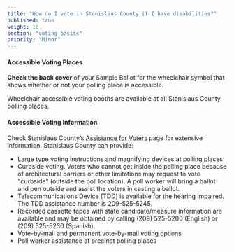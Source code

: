 ```yaml
---
title: "How do I vote in Stanislaus County if I have disabilities?"
published: true
weight: 10
section: "voting-basics"
priority: "Minor"
---
```


#### Accessible Voting Places  

**Check the back cover** of your Sample Ballot for the wheelchair symbol that shows whether or not your polling place is accessible.  

Wheelchair accessible voting booths are available at all Stanislaus County polling places.  

#### Accessible Voting Information  

Check Stanislaus County’s [Assistance for Voters](http://stanvote.com/assist-voter.shtm) page for extensive information. Stanislaus County can provide:  
- Large type voting instructions and magnifying devices at polling places  
- Curbside voting. Voters who cannot get inside the polling place because of architectural barriers or other limitations may request to vote "curbside" (outside the poll location). A poll worker will bring a ballot and pen outside and assist the voters in casting a ballot.  
- Telecommunications Device (TDD) is available for the hearing impaired. The TDD assistance number is 209-525-5245.  
- Recorded cassette tapes with state candidate/measure information are available and may be obtained by calling (209) 525-5200 (English) or (209) 525-5230 (Spanish).  
- Vote-by-mail and permanent vote-by-mail voting options  
- Poll worker assistance at precinct polling places  
